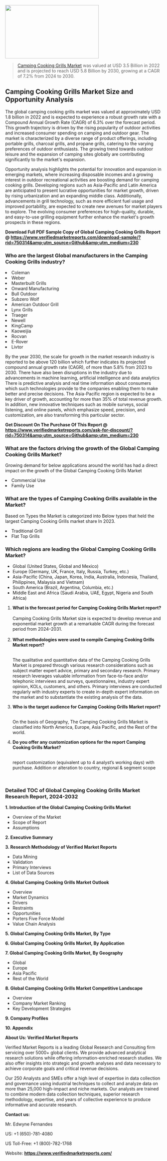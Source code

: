 <img src="https://ffe5etoiles.com/wp-content/uploads/2024/12/MST1-300x171.png" alt="" width="300" height="171" class="alignnone size-medium wp-image-20088" /><blockquote><p><p><a href="https://www.verifiedmarketreports.com/download-sample/?rid=750314&utm_source=Github&utm_medium=230" target="_blank">Camping Cooking Grills Market</a> was valued at USD 3.5 Billion in 2022 and is projected to reach USD 5.8 Billion by 2030, growing at a CAGR of 7.2% from 2024 to 2030.</p></blockquote><p><h2>Camping Cooking Grills Market Size and Opportunity Analysis</h2><p>The global camping cooking grills market was valued at approximately USD 1.8 billion in 2022 and is expected to experience a robust growth rate with a Compound Annual Growth Rate (CAGR) of 6.3% over the forecast period. This growth trajectory is driven by the rising popularity of outdoor activities and increased consumer spending on camping and outdoor gear. The market is characterized by a diverse range of product offerings, including portable grills, charcoal grills, and propane grills, catering to the varying preferences of outdoor enthusiasts. The growing trend towards outdoor leisure and the expansion of camping sites globally are contributing significantly to the market's expansion.</p><p>Opportunity analysis highlights the potential for innovation and expansion in emerging markets, where increasing disposable incomes and a growing interest in outdoor recreational activities are boosting demand for camping cooking grills. Developing regions such as Asia-Pacific and Latin America are anticipated to present lucrative opportunities for market growth, driven by rising urbanization and an expanding middle class. Additionally, advancements in grill technology, such as more efficient fuel usage and improved portability, are expected to create new avenues for market players to explore. The evolving consumer preferences for high-quality, durable, and easy-to-use grilling equipment further enhance the market's growth prospects in these regions.</p></p><p class=""><strong>Download Full PDF Sample Copy of Global Camping Cooking Grills Report @ <a href="https://www.verifiedmarketreports.com/download-sample/?rid=750314&amp;utm_source=Github&amp;utm_medium=230" target="_blank">https://www.verifiedmarketreports.com/download-sample/?rid=750314&amp;utm_source=Github&amp;utm_medium=230</a></strong></p><h3 id="" class="">Who are the largest Global manufacturers in the Camping Cooking Grills industry?</h3><p><li>Coleman</li><li> Weber</li><li> Masterbuilt Grills</li><li> Onward Manufacturing</li><li> Bull Outdoor</li><li> Subzero Wolf</li><li> American Outdoor Grill</li><li> Lynx Grills</li><li> Traeger</li><li> Newell</li><li> KingCamp</li><li> Kaoweijia</li><li> Rocvan</li><li> E-Rover</li><li> Livtor</li></p><div class=""><div class="" dir="" data-message-author-role="" data-message-id="" data-message-model-slug=""><div class=""><div class=""><div class=""><div class="" dir="" data-message-author-role="" data-message-id="" data-message-model-slug=""><div class=""><div class=""><p>By the year 2030, the scale for growth in the market research industry is reported to be above 120 billion which further indicates its projected compound annual growth rate (CAGR), of more than 5.8% from 2023 to 2030. There have also been disruptions in the industry due to advancements in machine learning, artificial intelligence and data analytics There is predictive analysis and real time information about consumers which such technologies provide to the companies enabling them to make better and precise decisions. The Asia-Pacific region is expected to be a key driver of growth, accounting for more than 35% of total revenue growth. In addition, new innovative techniques such as mobile surveys, social listening, and online panels, which emphasize speed, precision, and customization, are also transforming this particular sector.</p><p><strong>Get Discount On The Purchase Of This Report @&nbsp; <a href="https://www.verifiedmarketreports.com/ask-for-discount/?rid=750314&amp;utm_source=Github&amp;utm_medium=230" target="_blank">https://www.verifiedmarketreports.com/ask-for-discount/?rid=750314&amp;utm_source=Github&amp;utm_medium=230</a></strong></p></div></div></div></div></div></div></div></div><h3 id="" class="">What are the factors driving the growth of the Global Camping Cooking Grills Market?</h3><p id="" class="">Growing demand for below applications around the world has had a direct impact on the growth of the Global Camping Cooking Grills Market</p><p id="" class=""><li>Commercial Use</li><li> Family Use</li></p><h3 id="" class="">What are the types of Camping Cooking Grills available in the Market?</h3><p id="" class="">Based on Types the Market is categorized into Below types that held the largest Camping Cooking Grills market share In 2023.</p><p id="" class=""><li>Traditional Grill</li><li> Flat Top Grills</li></p><h3 id="" class="">Which regions are leading the Global Camping Cooking Grills Market?</h3><ul><li>Global (United States, Global and Mexico)</li><li>Europe (Germany, UK, France, Italy, Russia, Turkey, etc.)</li><li>Asia-Pacific (China, Japan, Korea, India, Australia, Indonesia, Thailand, Philippines, Malaysia and Vietnam)</li><li>South America (Brazil, Argentina, Columbia, etc.)</li><li>Middle East and Africa (Saudi Arabia, UAE, Egypt, Nigeria and South Africa)</li></ul><p><ol><li><strong>What is the forecast period for Camping Cooking Grills Market report?<br /></strong><br /><span data-sheets-root="1" data-sheets-value="{&quot;1&quot;:2,&quot;2&quot;:&quot;XXXX size is expected to develop revenue and exponential market growth at a remarkable CAGR during the forecast period from 2024&ndash;2030.&quot;}" data-sheets-userformat="{&quot;2&quot;:12674,&quot;4&quot;:{&quot;1&quot;:2,&quot;2&quot;:16776960},&quot;10&quot;:2,&quot;11&quot;:0,&quot;15&quot;:&quot;Arial&quot;,&quot;16&quot;:12}">Camping Cooking Grills Market size is expected to develop revenue and exponential market growth at a remarkable CAGR during the forecast period from 2024&ndash;2031.</span><br /><br /></li><li><strong>What methodologies were used to compile Camping Cooking Grills Market report?<br /><br /></strong><p>The qualitative and quantitative data of the&nbsp;Camping Cooking Grills Market is prepared through various research considerations such as subject matter expert advice, primary and secondary research. Primary research leverages valuable information from face-to-face and/or telephonic interviews and surveys, questionnaires, industry expert opinion, KOLs, customers, and others. Primary interviews are conducted regularly with industry experts to create in-depth expert information on the market and to substantiate the existing analysis of the data.&nbsp;</p></li><li><strong>Who is the target audience for Camping Cooking Grills Market report?<br /><br /></strong><p>On the basis of Geography, The&nbsp;Camping Cooking Grills Market is classified into North America, Europe, Asia Pacific, and the Rest of the world.</p></li><li><strong>Do you offer any customization options for the report Camping Cooking Grills Market?<br /><br /></strong><p>report customization (equivalent up to 4 analyst&rsquo;s working days) with purchase. Addition or alteration to country, regional &amp; segment scope</p><p>&nbsp;</p></li></ol></p><h3 id="" class="">Detailed TOC of Global Camping Cooking Grills Market Research Report, 2024-2032</h3><p id="" class=""><strong>1. Introduction of the Global Camping Cooking Grills Market</strong></p><ul><li>Overview of the Market</li><li>Scope of Report</li><li>Assumptions</li></ul><p id="" class=""><strong>2. Executive Summary</strong></p><p id="" class=""><strong>3. Research Methodology of&nbsp;Verified Market Reports</strong></p><ul><li>Data Mining</li><li>Validation</li><li>Primary Interviews</li><li>List of Data Sources</li></ul><p id="" class=""><strong>4. Global Camping Cooking Grills Market Outlook</strong></p><ul><li>Overview</li><li>Market Dynamics</li><li>Drivers</li><li>Restraints</li><li>Opportunities</li><li>Porters Five Force Model</li><li>Value Chain Analysis</li></ul><p id="" class=""><strong>5. Global Camping Cooking Grills Market, By&nbsp;Type</strong></p><p id="" class=""><strong>6. Global Camping Cooking Grills Market, By Application</strong></p><p id="" class=""><strong>7. Global Camping Cooking Grills Market, By Geography</strong></p><ul><li>Global</li><li>Europe</li><li>Asia Pacific</li><li>Rest of the World</li></ul><p id="" class=""><strong>8. Global Camping Cooking Grills Market Competitive Landscape</strong></p><ul><li>Overview</li><li>Company Market Ranking</li><li>Key Development Strategies</li></ul><p id="" class=""><strong>9. Company Profiles</strong></p><p id="" class=""><strong>10. Appendix</strong></p><p id="" class=""><strong>About Us: Verified Market Reports</strong></p><p id="" class="">Verified Market Reports is a leading Global Research and Consulting firm servicing over 5000+ global clients. We provide advanced analytical research solutions while offering information-enriched research studies. We also offer insights into strategic and growth analyses and data necessary to achieve corporate goals and critical revenue decisions.</p><p id="" class="">Our 250 Analysts and SMEs offer a high level of expertise in data collection and governance using industrial techniques to collect and analyze data on more than 25,000 high-impact and niche markets. Our analysts are trained to combine modern data collection techniques, superior research methodology, expertise, and years of collective experience to produce informative and accurate research.</p><p id="" class=""><strong>Contact us:</strong></p><p id="" class="">Mr. Edwyne Fernandes</p><p id="" class="">US: +1 (650)-781-4080</p><p id="" class="">US Toll-Free: +1 (800)-782-1768</p><p id="" class="">Website: <a target="" data-test-app-aware-link=""><strong>https://www.verifiedmarketreports.com/</strong></a></p>
